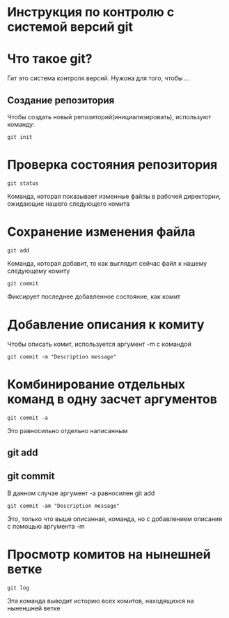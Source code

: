 # **Инструкция по контролю с системой версий git**

# Что такое git?

Гит это система контроля версий. Нужона для того, чтобы ...

## Создание репозитория

Чтобы создать новый репозиторий(инициализировать), используют команду:

    git init

# Проверка состояния репозитория

    git status

Команда, которая показывает изменные файлы в рабочей директории, ожидающие нашего следующего комита

# Сохранение изменения файла 

    git add

Команда, которая добавит, то как выглядит сейчас файл к нашему следующему комиту

    git commit

Фиксирует последнее добавленное состояние, как комит

# Добавление описания к комиту

Чтобы описать комит, используется аргумент -m
с командой

    git commit -m "Description message"

# Комбинирование отдельных команд в одну засчет аргументов

    git commit -a

Это равносильно отдельно написанным 

## git add

## git commit

В данном случае аргумент -a равносилен git add

    git commit -am "Description message"

Это, только что выше описанная, команда, но с добавлением описания с помощью аргумента -m

# Просмотр комитов на нынешней ветке

    git log

Эта команда выводит историю всех комитов, находящихся на ныненшней ветке
